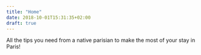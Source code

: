 ```yaml
---
title: "Home"
date: 2018-10-01T15:31:35+02:00
draft: true
---
```


All the tips you need from a native parisian to make the most of your stay in Paris!